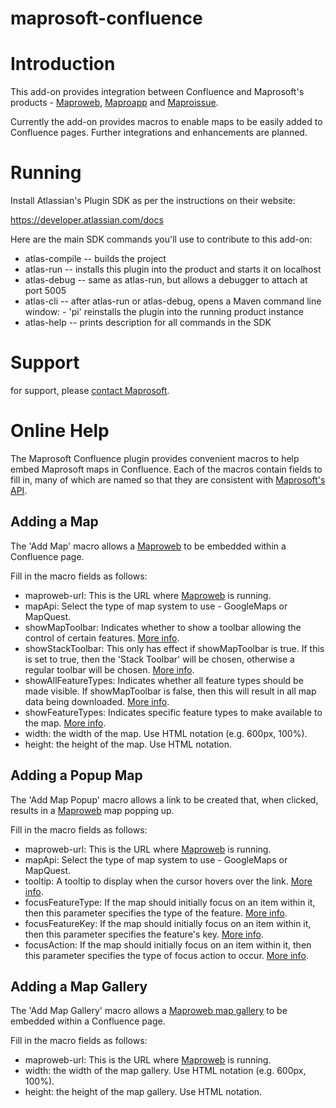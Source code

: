 maprosoft-confluence
====================

# Introduction

This add-on provides integration between Confluence and Maprosoft's products - [Maproweb](http://www.maprosoft.com/maproweb.html), [Maproapp](http://www.maprosoft.com/maproapp.html) and [Maproissue](http://www.maprosoft.com/maproissue.html).

Currently the add-on provides macros to enable maps to be easily added to Confluence pages. Further integrations and enhancements are planned.

# Running

Install Atlassian's Plugin SDK as per the instructions on their website:

https://developer.atlassian.com/docs

Here are the main SDK commands you'll use to contribute to this add-on:

* atlas-compile -- builds the project
* atlas-run     -- installs this plugin into the product and starts it on localhost
* atlas-debug   -- same as atlas-run, but allows a debugger to attach at port 5005
* atlas-cli     -- after atlas-run or atlas-debug, opens a Maven command line window:
                   - 'pi' reinstalls the plugin into the running product instance
* atlas-help    -- prints description for all commands in the SDK


# Support

for support, please [contact Maprosoft](http://www.maprosoft.com/contact.html).


# Online Help

The Maprosoft Confluence plugin provides convenient macros to help embed Maprosoft maps in Confluence. Each of the macros contain fields to fill in, many of which are named so that they are consistent with [Maprosoft's API](http://www.maprosoft.com/api-reference.html).

## Adding a Map

The 'Add Map' macro allows a [Maproweb](http://www.maprosoft.com/maproweb.html) to be embedded within a Confluence page.

Fill in the macro fields as follows:

* maproweb-url: This is the URL where [Maproweb](http://www.maprosoft.com/maproweb.html) is running.
* mapApi: Select the type of map system to use - GoogleMaps or MapQuest.
* showMapToolbar: Indicates whether to show a toolbar allowing the control of certain features. [More info](http://www.maprosoft.com/api-reference.html#showMapToolbar).
* showStackToolbar: This only has effect if showMapToolbar is true. If this is set to true, then the 'Stack Toolbar' will be chosen, otherwise a regular toolbar will be chosen. [More info](http://www.maprosoft.com/api-reference.html#showStackToolbar).
* showAllFeatureTypes: Indicates whether all feature types should be made visible. If showMapToolbar is false, then this will result in all map data being downloaded. [More info](http://www.maprosoft.com/api-reference.html#showAllFeatureTypes).
* showFeatureTypes: Indicates specific feature types to make available to the map. [More info](http://www.maprosoft.com/api-reference.html#showFeatureTypes).
* width: the width of the map. Use HTML notation (e.g. 600px, 100%).
* height: the height of the map. Use HTML notation.


## Adding a Popup Map

The 'Add Map Popup' macro allows a link to be created that, when clicked, results in a [Maproweb](http://www.maprosoft.com/maproweb.html) map popping up.

Fill in the macro fields as follows:

* maproweb-url: This is the URL where [Maproweb](http://www.maprosoft.com/maproweb.html) is running.
* mapApi: Select the type of map system to use - GoogleMaps or MapQuest.
* tooltip: A tooltip to display when the cursor hovers over the link. [More info](http://www.maprosoft.com/api-reference.html#tooltip).
* focusFeatureType: If the map should initially focus on an item within it, then this parameter specifies the type of the feature. [More info](http://www.maprosoft.com/api-reference.html#focusFeatureType).
* focusFeatureKey: If the map should initially focus on an item within it, then this parameter specifies the feature's key. [More info](http://www.maprosoft.com/api-reference.html#focusFeatureKey).
* focusAction: If the map should initially focus on an item within it, then this parameter specifies the type of focus action to occur. [More info](http://www.maprosoft.com/api-reference.html#focusAction).


## Adding a Map Gallery

The 'Add Map Gallery' macro allows a [Maproweb map gallery](http://www.maprosoft.com/map-gallery.html) to be embedded within a Confluence page.

Fill in the macro fields as follows:

* maproweb-url: This is the URL where [Maproweb](http://www.maprosoft.com/maproweb.html) is running.
* width: the width of the map gallery. Use HTML notation (e.g. 600px, 100%).
* height: the height of the map gallery. Use HTML notation.



